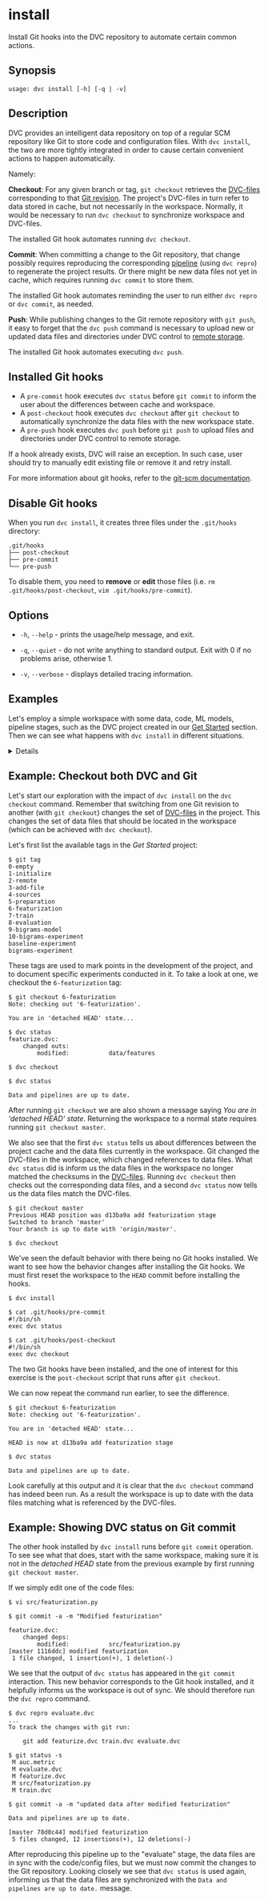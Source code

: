 # install

Install Git hooks into the <abbr>DVC repository</abbr> to automate certain
common actions.

## Synopsis

```usage
usage: dvc install [-h] [-q | -v]
```

## Description

DVC provides an intelligent data repository on top of a regular SCM repository
like Git to store code and configuration files. With `dvc install`, the two are
more tightly integrated in order to cause certain convenient actions to happen
automatically.

Namely:

**Checkout**: For any given branch or tag, `git checkout` retrieves the
[DVC-files](/doc/user-guide/dvc-file-format) corresponding to that
[Git revision](https://git-scm.com/docs/revisions). The <abbr>project</abbr>'s
DVC-files in turn refer to data stored in <abbr>cache</abbr>, but not
necessarily in the <abbr>workspace</abbr>. Normally, it would be necessary to
run `dvc checkout` to synchronize workspace and DVC-files.

The installed Git hook automates running `dvc checkout`.

**Commit**: When committing a change to the Git repository, that change possibly
requires reproducing the corresponding
[pipeline](/doc/command-reference/pipeline) (using `dvc repro`) to regenerate
the project results. Or there might be new data files not yet in cache, which
requires running `dvc commit` to store them.

The installed Git hook automates reminding the user to run either `dvc repro` or
`dvc commit`, as needed.

**Push**: While publishing changes to the Git remote repository with `git push`,
it easy to forget that the `dvc push` command is necessary to upload new or
updated data files and directories under DVC control to
[remote storage](/doc/command-reference/remote).

The installed Git hook automates executing `dvc push`.

## Installed Git hooks

- A `pre-commit` hook executes `dvc status` before `git commit` to inform the
  user about the differences between cache and workspace.
- A `post-checkout` hook executes `dvc checkout` after `git checkout` to
  automatically synchronize the data files with the new workspace state.
- A `pre-push` hook executes `dvc push` before `git push` to upload files and
  directories under DVC control to remote storage.

If a hook already exists, DVC will raise an exception. In such case, user should
try to manually edit existing file or remove it and retry install.

For more information about git hooks, refer to the
[git-scm documentation](https://git-scm.com/docs/githooks).

## Disable Git hooks

When you run `dvc install`, it creates three files under the `.git/hooks`
directory:

```
.git/hooks
├── post-checkout
├── pre-commit
└── pre-push
```

To disable them, you need to **remove** or **edit** those files (i.e.
`rm .git/hooks/post-checkout`, `vim .git/hooks/pre-commit`).

## Options

- `-h`, `--help` - prints the usage/help message, and exit.

- `-q`, `--quiet` - do not write anything to standard output. Exit with 0 if no
  problems arise, otherwise 1.

- `-v`, `--verbose` - displays detailed tracing information.

## Examples

Let's employ a simple <abbr>workspace</abbr> with some data, code, ML models,
pipeline stages, such as the <abbr>DVC project</abbr> created in our
[Get Started](/doc/get-started) section. Then we can see what happens with
`dvc install` in different situations.

<details>

### Click and expand to setup the project

Start by cloning our example repo if you don't already have it:

```dvc
$ git clone https://github.com/iterative/example-get-started
$ cd example-get-started
```

Now let's install the requirements. But before we do that, we **strongly**
recommend creating a
[virtual environment](https://packaging.python.org/tutorials/installing-packages/#creating-virtual-environments):

```dvc
$ virtualenv -p python3 .env
$ source .env/bin/activate
$ pip install -r src/requirements.txt
```

Download the precomputed data using:

```dvc
$ dvc pull --all-branches --all-tags
```

</details>

## Example: Checkout both DVC and Git

Let's start our exploration with the impact of `dvc install` on the
`dvc checkout` command. Remember that switching from one Git revision to another
(with `git checkout`) changes the set of
[DVC-files](/doc/user-guide/dvc-file-format) in the project. This changes the
set of data files that should be located in the workspace (which can be achieved
with `dvc checkout`).

Let's first list the available tags in the _Get Started_ project:

```dvc
$ git tag
0-empty
1-initialize
2-remote
3-add-file
4-sources
5-preparation
6-featurization
7-train
8-evaluation
9-bigrams-model
10-bigrams-experiment
baseline-experiment
bigrams-experiment
```

These tags are used to mark points in the development of the project, and to
document specific experiments conducted in it. To take a look at one, we
checkout the `6-featurization` tag:

```dvc
$ git checkout 6-featurization
Note: checking out '6-featurization'.

You are in 'detached HEAD' state...

$ dvc status
featurize.dvc:
    changed outs:
        modified:           data/features

$ dvc checkout

$ dvc status

Data and pipelines are up to date.
```

After running `git checkout` we are also shown a message saying _You are in
'detached HEAD' state_. Returning the workspace to a normal state requires
running `git checkout master`.

We also see that the first `dvc status` tells us about differences between the
project <abbr>cache</abbr> and the data files currently in the workspace. Git
changed the DVC-files in the workspace, which changed references to data files.
What `dvc status` did is inform us the data files in the workspace no longer
matched the checksums in the [DVC-files](/doc/user-guide/dvc-file-format).
Running `dvc checkout` then checks out the corresponding data files, and a
second `dvc status` now tells us the data files match the DVC-files.

```dvc
$ git checkout master
Previous HEAD position was d13ba9a add featurization stage
Switched to branch 'master'
Your branch is up to date with 'origin/master'.

$ dvc checkout
```

We've seen the default behavior with there being no Git hooks installed. We want
to see how the behavior changes after installing the Git hooks. We must first
reset the workspace to the `HEAD` commit before installing the hooks.

```dvc
$ dvc install

$ cat .git/hooks/pre-commit
#!/bin/sh
exec dvc status

$ cat .git/hooks/post-checkout
#!/bin/sh
exec dvc checkout
```

The two Git hooks have been installed, and the one of interest for this exercise
is the `post-checkout` script that runs after `git checkout`.

We can now repeat the command run earlier, to see the difference.

```dvc
$ git checkout 6-featurization
Note: checking out '6-featurization'.

You are in 'detached HEAD' state...

HEAD is now at d13ba9a add featurization stage

$ dvc status

Data and pipelines are up to date.
```

Look carefully at this output and it is clear that the `dvc checkout` command
has indeed been run. As a result the workspace is up to date with the data files
matching what is referenced by the DVC-files.

## Example: Showing DVC status on Git commit

The other hook installed by `dvc install` runs before `git commit` operation. To
see see what that does, start with the same workspace, making sure it is not in
the _detached HEAD_ state from the previous example by first running
`git checkout master`.

If we simply edit one of the code files:

```dvc
$ vi src/featurization.py

$ git commit -a -m "Modified featurization"

featurize.dvc:
    changed deps:
        modified:           src/featurization.py
[master 1116ddc] modified featurization
 1 file changed, 1 insertion(+), 1 deletion(-)
```

We see that the output of `dvc status` has appeared in the `git commit`
interaction. This new behavior corresponds to the Git hook installed, and it
helpfully informs us the workspace is out of sync. We should therefore run the
`dvc repro` command.

```dvc
$ dvc repro evaluate.dvc
...
To track the changes with git run:

    git add featurize.dvc train.dvc evaluate.dvc

$ git status -s
 M auc.metric
 M evaluate.dvc
 M featurize.dvc
 M src/featurization.py
 M train.dvc

$ git commit -a -m "updated data after modified featurization"

Data and pipelines are up to date.

[master 78d0c44] modified featurization
 5 files changed, 12 insertions(+), 12 deletions(-)
```

After reproducing this pipeline up to the "evaluate" stage, the data files are
in sync with the code/config files, but we must now commit the changes to the
Git repository. Looking closely we see that `dvc status` is used again,
informing us that the data files are synchronized with the
`Data and pipelines are up to date.` message.
